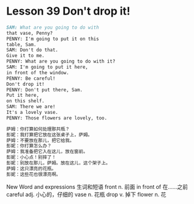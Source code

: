 # Lesson 39 Don't drop it!


```markdown
SAM: What are you going to do with
that vase, Penny?
PENNY: I'm going to put it on this
table, Sam.
SAM: Don't do that.
Give it to me.
PENNY: What are you going to do with it?
SAM: I'm going to put it here,
in front of the window.
PENNY: Be careful!
Don't drop it!
PENNY: Don't put there, Sam.
Put it here,
on this shelf.
SAM: There we are!
It's a lovely vase.
PENNY: Those flowers are lovely, too.

萨姆：你打算如何处理那共瓶？
彭妮：我打算把它放在这张桌子上，萨姆。
萨姆：不要放在那儿，把它给我。
彭妮：你打算怎么办？
萨姆：我准备把它入在这儿，放在窗前。
彭妮：小心点！别摔了！
彭妮：别放在那儿，萨姆。放在这儿，这个架子上。
萨姆：这只漂亮的花瓶。
彭妮：这些花也很漂亮啊。
```


New Word and expressions 生词和短语
front
n. 前面
in front of
在……之前
careful
adj. 小心的，仔细的
vase
n. 花瓶
drop
v. 掉下
flower
n. 花
